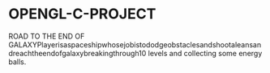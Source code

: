 # OPENGL-C-PROJECT
ROAD TO THE END OF GALAXYPlayerisaspaceshipwhosejobistododgeobstaclesandshootaleansandreachtheendofgalaxybreakingthrough10 levels and collecting some energy balls.
